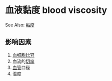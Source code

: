 # 血液黏度 blood viscosity

See Also: [黏度](黏度.md)

## 影响因素

1. [血细胞比容](血细胞比容.md)
2. 血流的[切率](切率.md)
3. [血管](血管.md)口径
4. 温度
